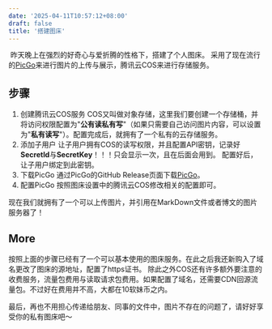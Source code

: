 ```yaml
---
date: '2025-04-11T10:57:12+08:00'
draft: false
title: '搭建图床'
---
```


​	昨天晚上在强烈的好奇心与爱折腾的性格下，搭建了个人图床。
​	采用了现在流行的[PicGo](https://picgo.github.io/PicGo-Doc/)来进行图片的上传与展示，腾讯云COS来进行存储服务。

## 步骤

1. 创建腾讯云COS服务
   COS又叫做对象存储，这里我们要创建一个存储桶，并将访问权限配置为"**公有读私有写**"（如果只需要自己访问图片内容，可以设置为"**私有读写**"）。配置完成后，就拥有了一个私有的云存储服务。
2. 添加子用户
   让子用户拥有COS的读写权限，并且配置API密钥，记录好**SecretId**与**SecretKey**！！！只会显示一次，且在后面会用到。
   配置好后，让子用户绑定到此密钥。
3. 下载PicGo
   通过PicGo的GitHub Release页面下载[PicGo](https://github.com/Molunerfinn/PicGo/releases)。
4. 配置PicGo
   按照图床设置中的腾讯云COS修改相关的配置即可。

现在我们就拥有了一个可以上传图片，并引用在MarkDown文件或者博文的图片服务器了！

## More

按照上面的步骤已经有了一个可以基本使用的图床服务。在此之后我还新购入了域名更改了图床的源地址，配置了https证书。
除此之外COS还有许多额外要注意的收费服务，流量包费用与读取请求包费用。如果配置了域名，还需要CDN回源流量包。不过好在费用并不高，大都在10软妹币之内。


最后，再也不用担心传递给朋友、同事的文件中，图片不存在的问题了，请好好享受你的私有图床吧～
